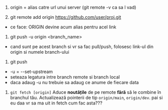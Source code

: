 
1. origin = alias catre url unui server (git remote -v ca sa l vad)

2. git remote add origin https://github.com/user/proj.git
- ce face: ORIGIN devine acum alias pentru acel link

1. git push -u origin <branch_name>
- cand sunt pe acest branch si vr sa fac pull/push, folosesc link-ul din origin si numele branch-ului

1. git push 
- -u = --set-upstream
- seteaza legatura intre branch remote si branch local
- daca adaug -u nu trebuie sa adaug ce anume de fiecare data

1. `git fetch [origin]` Aduce **noutățile** de pe remote **fără** să le combine în branchul tău. Actualizează pointerii de tip `origin/main`, `origin/dev`. pai si eu daa vr sa ma uit in fetch cum fac asta???

